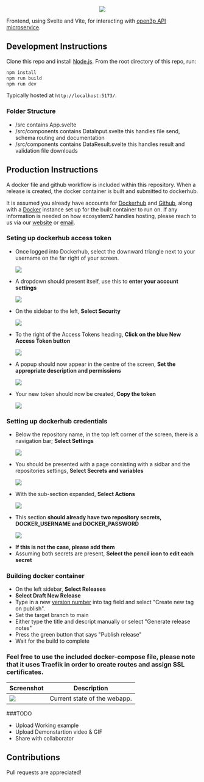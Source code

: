 <p align="center"><img src="https://github.com/E2-RJ/Assets_ecosystem2/blob/main/Full_Logo/e2_full_logo_navy.svg" /></p>

Frontend, using Svelte and Vite, for interacting with [open3p API microservice](https://github.com/ecosystem2/FastSvelte3Pback).

## Development Instructions

Clone this repo and install [Node.js](http://nodejs.org/).  From the root directory of this repo, run:

```js
npm install
npm run build
npm run dev
```
Typically hosted at `http://localhost:5173/`.

### Folder Structure
- /src contains App.svelte
- /src/components contains DataInput.svelte this handles file send, schema routing and documentation
- /src/components contains DataResult.svelte this handles result and validation file downloads

## Production Instructions

A docker file and github workflow is included within this repository. When a release is created, the docker container is built and submitted to dockerhub.

It is assumed you already have accounts for [Dockerhub](https://hub.docker.com) and [Github](https://github.com), along with a [Docker](https://www.docker.com/get-started/) instance set up for the built container to run on. If any information is needed on how ecosystem2 handles hosting, please reach to us via our [website](https://ecosystem2.co.uk) or [email](mailto:hello@ecosystem2.co.uk).

### Seting up dockerhub access token
- Once logged into Dockerhub, select the downward triangle next to your username on the far right of your screen.
  <p align="left"><img src="https://github.com/E2-RJ/Assets_ecosystem2/blob/main/Screenshot_Dockerhub-NavBar.png?raw=true" /></p>
- A dropdown should present itself, use this to **enter your account settings**
  <p align="left"><img src="https://github.com/E2-RJ/Assets_ecosystem2/blob/main/Screenshot_Dockerhub-Dropdown.png?raw=true" /></p>
- On the sidebar to the left, **Select Security**
  <p align="left"><img src="https://github.com/E2-RJ/Assets_ecosystem2/blob/main/Screenshot_Dockerhub-Security.png?raw=true" /></p>
- To the right of the Access Tokens heading, **Click on the blue New Access Token button**
  <p align="left"><img src="https://github.com/E2-RJ/Assets_ecosystem2/blob/main/Screenshot_Dockerhub-AddToken.png?raw=true" /></p>
- A popup should now appear in the centre of the screen, **Set the appropriate description and permissions**
  <p align="left"><img src="https://github.com/E2-RJ/Assets_ecosystem2/blob/main/Screenshot_Dockerhub-NewToken.png?raw=true" /></p>
- Your new token should now be created, **Copy the token**
  <p align="left"><img src="https://github.com/E2-RJ/Assets_ecosystem2/blob/main/Screenshot_Dockerhub-Token.png?raw=true" /></p>

### Setting up dockerhub credentials
- Below the repository name, in the top left corner of the screen, there is a navigation bar; **Select Settings**
  <p align="left"><img src="https://github.com/E2-RJ/Assets_ecosystem2/blob/main/Screenshot_Repo-Bar.png?raw=true" /></p>
- You should be presented with a page consisting with a sidbar and the repositories settings, **Select Secrets and variables**
  <p align="left"><img src="https://github.com/E2-RJ/Assets_ecosystem2/blob/main/Screenshot_RepoSettings-Sidebar.png?raw=true" /></p>
- With the sub-section expanded, **Select Actions**
  <p align="left"><img src="https://github.com/E2-RJ/Assets_ecosystem2/blob/main/Screenshot_Repo-Secrets.png?raw=true" /></p>
- This section **should already have two repository secrets, DOCKER_USERNAME and DOCKER_PASSWORD**
  <p align="left"><img src="https://github.com/E2-RJ/Assets_ecosystem2/blob/main/Screenshot_Docker_Credentials.png?raw=true" /></p>
- **If this is not the case, please add them**
- Assuming both secrets are present, **Select the pencil icon to edit each secret**

### Building docker container
- On the left sidebar, **Select Releases**
- **Select Draft New Release**
- Type in a new [version number](https://semver.org/) into tag field and select "Create new tag on publish".
- Set the target branch to main
- Either type the title and descript manually or select "Generate release notes"
- Press the green button that says "Publish release"
- Wait for the build to complete

### Feel free to use the included docker-compose file, please note that it uses Traefik in order to create routes and assign SSL certificates.

| Screenshot                                                            | Description|
|-----------------------------------------------------------------------|------------|
| ![](Demonstration/Demonstration.GIF)        | Current state of the webapp. |



###TODO
- Upload Working example
- Upload Demonstartion video & GIF
- Share with collaborator

## Contributions

Pull requests are appreciated! 

